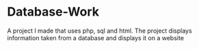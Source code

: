 # Database-Work
 A project I made that uses php, sql and html. The project displays information taken from a database and displays it on a website
